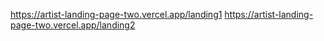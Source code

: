 https://artist-landing-page-two.vercel.app/landing1
https://artist-landing-page-two.vercel.app/landing2
